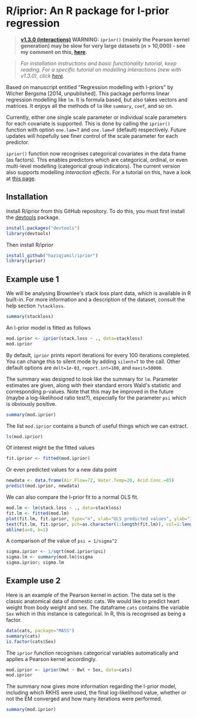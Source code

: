 # R/iprior: An R package for I-prior regression

>**[v1.3.0 (interactions)](https://github.com/haziqjamil/iprior/releases/tag/v1.3.0) WARNING: `iprior()` (mainly the Pearson kernel generation) may be slow for very large datasets (n > 10,000) - see my comment on this, [here](https://github.com/haziqjamil/iprior/commit/87f72554a0a35f6ad5a07ab108ff367f1599d251#commitcomment-15054556
).**

> *For installation instructions and basic functionality tutorial, keep reading. For a specific tutorial on modelling interactions (new with v1.3.0), click [here](README-INTERACTIONS.md).*

Based on manuscript entitled "Regression modelling with I-priors" by Wicher Bergsma [2014, unpublished]. This package performs linear regression modelling like `lm`. It is formula based, but also takes vectors and matrices. It enjoys all the methods of `lm` like `summary`, `coef`, and so on.

Currently, either one single scale parameter or individual scale parameters for each covariate is supported. This is done by calling the `iprior()` function with option `one.lam=T` and `one.lam=F` (default) respectively. Future updates will hopefully see finer control of the scale parameter for each predictor.

`iprior()` function now recognises categorical covariates in the data frame (as factors). This enables predictors which are categorical, ordinal, or even multi-level modelling (categorical group indicators). The current version also supports modelling *interaction effects*. For a tutorial on this, have a look at [this page](README-INTERACTIONS.md).

## Installation
Install R/iprior from this GitHub repository. To do this, you must first install the [devtools](https://github.com/hadley/devtools) package.

```r
install.packages("devtools")
library(devtools)
```

Then install R/iprior

```r
install_github("haziqjamil/iprior")
library(iprior)
```

## Example use 1
We will be analysing Brownlee's stack loss plant data, which is available in R built-in. For more information and a description of the dataset, consult the help section `?stackloss`.

```r
summary(stackloss)
```

An I-prior model is fitted as follows
```r
mod.iprior <- iprior(stack.loss ~ ., data=stackloss)
mod.iprior
```

By default, `iprior` prints report iterations for every 100 iterations completed. You can change this to silent mode by adding `silent=T` to the call. Other default options are `delt=1e-03`, `report.int=100`, and `maxit=50000`.

The summary was designed to look like the summary for `lm`. Parameter estimates are given, along with their standard errors Wald's statistic and corresponding p-values. Note that this may be improved in the future (maybe a log-likelihood ratio test?), especially for the parameter `psi` which is obviously positive.
```r
summary(mod.iprior)
```

The list `mod.iprior` contains a bunch of useful things which we can extract.
```r
ls(mod.iprior)
```

Of interest might be the fitted values
```r
fit.iprior <- fitted(mod.iprior)
```
Or even predicted values for a new data point
```r
newdata <- data.frame(Air.Flow=72, Water.Temp=20, Acid.Conc.=85)
predict(mod.iprior, newdata)
```

We can also compare the I-prior fit to a normal OLS fit.
```r
mod.lm <- lm(stack.loss ~ ., data=stackloss)
fit.lm <- fitted(mod.lm)
plot(fit.lm, fit.iprior, type="n", xlab="OLS predicted values", ylab="I-prior fitted values", main="Comparison between I-prior and classical regression predicted values")
text(fit.lm, fit.iprior, pch=as.character(1:length(fit.lm)), col=1:length(fit.lm), cex=0.7)
abline(a=0, b=1)
```

A comparison of the value of `psi = 1/sigma^2`
```r
sigma.iprior <- 1/sqrt(mod.iprior$psi)
sigma.lm <- summary(mod.lm)$sigma
sigma.iprior; sigma.lm
```

## Example use 2
Here is an example of the Pearson kernel in action. The data set is the classic anatomical data of domestic cats. We would like to predict heart weight from body weight and sex. The dataframe `cats` contains the variable `Sex` which in this instance is categorical. In R, this is recognised as being a factor.

```r
data(cats, package="MASS")
summary(cats)
is.factor(cats$Sex)
```

The `iprior` function recognises categorical variables automatically and applies a Pearson kernel accordingly.
```r
mod.iprior <- iprior(Hwt ~ Bwt + Sex, data=cats)
mod.iprior
```

The summary now gives more information regarding the I-prior model, including which RKHS were used, the final log-likelihood value, whether or not the EM converged and how many iterations were performed.
```r
summary(mod.iprior)
```
